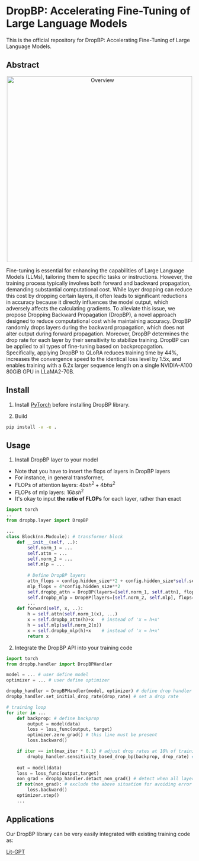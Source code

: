 # DropBP: Accelerating Fine-Tuning of Large Language Models
This is the official repository for DropBP: Accelerating Fine-Tuning of Large Language Models.

## Abstract

<div align="center">
    <img width="500" alt="Overview" src="https://github.com/WooSunghyeon/dropbp/assets/85105077/de3c0684-4d41-40a7-a55b-a6cb193fe43d">
</div>

Fine-tuning is essential for enhancing the capabilities of Large Language Models (LLMs), tailoring them to specific tasks or instructions. However, the training process typically involves both forward and backward propagation, demanding substantial computational cost. While layer dropping can reduce this cost by dropping certain layers, it often leads to significant reductions in accuracy because it directly influences the model output, which adversely affects the calculating gradients. To alleviate this issue, we propose Dropping Backward Propagation (DropBP), a novel approach designed to reduce computational cost while maintaining accuracy. DropBP randomly drops layers during the backward propagation, which does not alter output during forward propagation. Moreover, DropBP determines the drop rate for each layer by their sensitivity to stabilize training. DropBP can be applied to all types of fine-tuning based on backpropagation. Specifically, applying DropBP to QLoRA reduces training time by 44%, increases the convergence speed to the identical loss level by 1.5x, and enables training with a 6.2x larger sequence length on a single NVIDIA-A100 80GiB GPU in LLaMA2-70B.

## Install
1. Install [PyTorch](https://pytorch.org/) before installing DropBP library.

2. Build
```bash
pip install -v -e .
```
## Usage

1. Install DropBP layer to your model
+ Note that you have to insert the flops of layers in DropBP layers
+ For instance, in general transformer,
+ FLOPs of attention layers: $4bsh^2+4bhs^2$
+ FLOPs of mlp layers: $16bsh^2$
+ It's okay to input **the ratio of FLOPs** for each layer, rather than exact

```python
import torch
..
from dropbp.layer import DropBP

...
class Block(nn.Modoule): # transformer block
    def __init__(self, ..):
        self.norm_1 = ...
        self.attn = ...
        self.norm_2 = ...
        self.mlp = ...
        
        # Define DropBP layers
        attn_flops = config.hidden_size**2 + config.hidden_size*self.sequence_length 
        mlp_flops = 4*config.hidden_size**2
        self.dropbp_attn = DropBP(layers=[self.norm_1, self.attn], flops=..)
        self.dropbp_mlp = DropBP(layers=[self.norm_2, self.mlp], flops=..)
        ...
    def forward(self, x, ..):
        h = self.attn(self.norm_1(x), ...)
        x = self.dropbp_attn(h)+x   # instead of 'x = h+x'  
        h = self.mlp(self.norm_2(x))
        x = self.dropbp_mlp(h)+x    # instead of 'x = h+x'    
        return x
```
2. Integrate the DropBP API into your training code
```python
import torch
from dropbp.handler import DropBPHandler

model = ... # user define model
optimizer = ... # user define optimizer

dropbp_handler = DropBPHandler(model, optimizer) # define drop handler
dropbp_handler.set_initial_drop_rate(drop_rate) # set a drop rate

# training loop
for iter in ...
    def backprop: # define backprop
        output = model(data)
        loss = loss_func(output, target)
        optimizer.zero_grad() # this line must be present
        loss.backward()

    if iter == int(max_iter * 0.1) # adjust drop rates at 10% of training process 
        dropbp_handler.sensitivity_based_drop_bp(backprop, drop_rate) # it automatically adjusts drop rates
    
    out = model(data)
    loss = loss_func(output,target)
    non_grad = dropbp_handler.detact_non_grad() # detect when all layers are dropped
    if not(non_grad): # exclude the above situation for avoiding error
        loss.backward()
    optimizer.step()
    ...
```

## Applications
Our DropBP library can be very easily integrated with existing training code as:

[Lit-GPT](https://github.com/viqpldem/dropbp/tree/main/lit-gpt)
